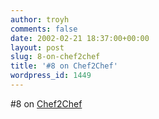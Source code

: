 ```yaml
---
author: troyh
comments: false
date: 2002-02-21 18:37:00+00:00
layout: post
slug: 8-on-chef2chef
title: '#8 on Chef2Chef'
wordpress_id: 1449
---
```


#8 on [Chef2Chef](http://www.chef2chef.net/rank/inter.shtml)
